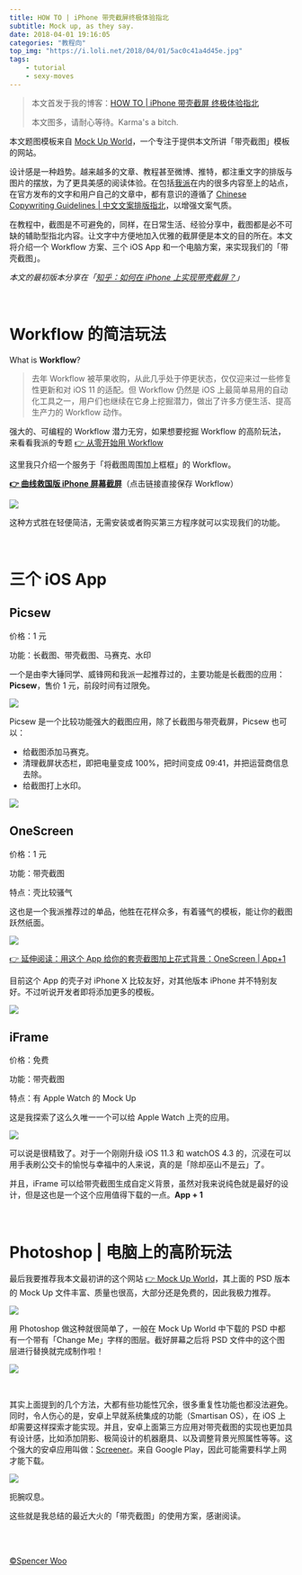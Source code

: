 ```yaml
---
title: HOW TO | iPhone 带壳截屏终极体验指北
subtitle: Mock up, as they say.
date: 2018-04-01 19:16:05
categories: "教程向"
top_img: "https://i.loli.net/2018/04/01/5ac0c41a4d45e.jpg"
tags:
	- tutorial
	- sexy-moves
---
```


> 本文首发于我的博客：[HOW TO | iPhone 带壳截屏 终极体验指北](https://spencerwoo.com/2018/04/01/HOW-TO-%E5%B8%A6%E5%A3%B3%E6%88%AA%E5%B1%8F/)
>
> 本文图多，请耐心等待。Karma's a bitch.

本文题图模板来自 [Mock Up World](https://www.mockupworld.co/)，一个专注于提供本文所讲「带壳截图」模板的网站。

设计感是一种趋势。越来越多的文章、教程甚至微博、推特，都注重文字的排版与图片的摆放，为了更具美感的阅读体验。在包括[我派](sspai.com)在内的很多内容至上的站点，在官方发布的文字和用户自己的文章中，都有意识的遵循了 [Chinese Copywriting Guidelines | 中文文案排版指北](https://github.com/sparanoid/chinese-copywriting-guidelines)，以增强文案气质。

在教程中，截图是不可避免的，同样，在日常生活、经验分享中，截图都是必不可缺的辅助型指北内容。让文字中方便地加入优雅的截屏便是本文的目的所在。本文将介绍一个 Workflow 方案、三个 iOS App 和一个电脑方案，来实现我们的「带壳截图」。

*本文的最初版本分享在「[知乎：如何在 iPhone 上实现带壳截屏？](https://www.zhihu.com/question/62501150/answer/199561589)」*

<br>

# Workflow 的简洁玩法

What is **Workflow**?

> 去年 Workflow 被苹果收购，从此几乎处于停更状态，仅仅迎来过一些修复性更新和对 iOS 11 的适配。但 Workflow 仍然是 iOS 上最简单易用的自动化工具之一，用户们也继续在它身上挖掘潜力，做出了许多方便生活、提高生产力的 Workflow 动作。

强大的、可编程的 Workflow 潜力无穷，如果想要挖掘 Workflow 的高阶玩法，来看看我派的专题 [👉 从零开始用 Workflow](https://sspai.com/topic/100)

这里我只介绍一个服务于「将截图周围加上框框」的 Workflow。

**[👉 曲线救国版 iPhone 屏幕截屏](https://workflow.is/workflows/abc27a53d2074c3684a920338605cdd7)**（点击链接直接保存 Workflow）

![](https://i.loli.net/2018/04/01/5ac0ce5e38a26.jpg)

这种方式胜在轻便简洁，无需安装或者购买第三方程序就可以实现我们的功能。

<br>

# 三个 iOS App

## Picsew

价格：1 元

功能：长截图、带壳截图、马赛克、水印

一个是由李大锤同学、威锋网和我派一起推荐过的，主要功能是长截图的应用：**Picsew**，售价 1 元，前段时间有过限免。

![](https://i.loli.net/2018/04/01/5ac0d06e7f48c.jpg)

Picsew 是一个比较功能强大的截图应用，除了长截图与带壳截屏，Picsew 也可以：

- 给截图添加马赛克。
- 清理截屏状态栏，即把电量变成 100%，把时间变成 09:41，并把运营商信息去除。
- 给截图打上水印。

![](https://i.loli.net/2018/04/01/5ac0d18b9bbfa.jpg)

## OneScreen

价格：1 元

功能：带壳截图

特点：壳比较骚气

这也是一个我派推荐过的单品，他胜在花样众多，有着骚气的模板，能让你的截图跃然纸面。

![](https://i.loli.net/2018/04/01/5ac0d2ba38c09.jpg)

[👉  延伸阅读：用这个 App 给你的套壳截图加上花式背景：OneScreen | App+1](https://sspai.com/post/43848)

目前这个 App 的壳子对 iPhone X 比较友好，对其他版本 iPhone 并不特别友好。不过听说开发者即将添加更多的模板。

![](https://i.loli.net/2018/04/01/5ac0d42ba49b0.jpg)

## iFrame

价格：免费

功能：带壳截图

特点：有 Apple Watch 的 Mock Up

这是我探索了这么久唯一一个可以给 Apple Watch 上壳的应用。

![](https://i.loli.net/2018/04/01/5ac0d59094cdc.jpg)

可以说是很精致了。对于一个刚刚升级 iOS 11.3 和 watchOS 4.3 的，沉浸在可以用手表刷公交卡的愉悦与幸福中的人来说，真的是「除却巫山不是云」了。

并且，iFrame 可以给带壳截图生成自定义背景，虽然对我来说纯色就是最好的设计，但是这也是一个这个应用值得下载的一点。**App + 1**

<br>

# Photoshop | 电脑上的高阶玩法

最后我要推荐我本文最初讲的这个网站 [👉 Mock Up World](https://www.mockupworld.co/)，其上面的 PSD 版本的 Mock Up 文件丰富、质量也很高，大部分还是免费的，因此我极力推荐。

![](https://i.loli.net/2018/04/01/5ac0d81d5fd12.jpg)

用 Photoshop 做这种就很简单了，一般在 Mock Up World 中下载的 PSD 中都有一个带有「Change Me」字样的图层。截好屏幕之后将 PSD 文件中的这个图层进行替换就完成制作啦！

![](https://i.loli.net/2018/04/01/5ac0d9220b4db.jpg)

<br>

其实上面提到的几个方法，大都有些功能性冗余，很多重复性功能也都没法避免。同时，令人伤心的是，安卓上早就系统集成的功能（Smartisan OS），在 iOS 上却需要这样探索才能实现。并且，安卓上面第三方应用对带壳截图的实现也更加具有设计感，比如添加阴影、极简设计的机器磨具、以及调整背景光照属性等等。这个强大的安卓应用叫做：[Screener](https://play.google.com/store/apps/details?id=de.toastcode.screener)。来自 Google Play，因此可能需要科学上网才能下载。

![](https://i.loli.net/2018/04/01/5ac0dc2fa0b6c.jpg)

扼腕叹息。

这些就是我总结的最近大火的「带壳截图」的使用方案，感谢阅读。

<br>

<br>

[©Spencer Woo](https://spencerwoo.com)
